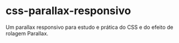# css-parallax-responsivo
Um parallax responsivo para estudo e prática do CSS e do efeito de rolagem Parallax.

